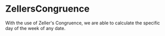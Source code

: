 # ZellersCongruence
With the use of Zeller's Congruence, we are able to calculate the specific day of the week of any date.
